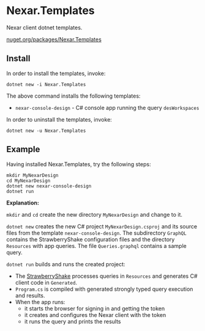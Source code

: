 # Nexar.Templates

Nexar client dotnet templates.

[nuget.org/packages/Nexar.Templates](https://www.nuget.org/packages/Nexar.Templates/)

## Install

In order to install the templates, invoke:

```
dotnet new -i Nexar.Templates
```

The above command installs the following templates:

- `nexar-console-design` - C# console app running the query `desWorkspaces`

In order to uninstall the templates, invoke:

```
dotnet new -u Nexar.Templates
```

## Example

Having installed Nexar.Templates, try the following steps:

```
mkdir MyNexarDesign
cd MyNexarDesign
dotnet new nexar-console-design
dotnet run
```

**Explanation:**

`mkdir` and `cd` create the new directory `MyNexarDesign` and change to it.

`dotnet new` creates the new C# project `MyNexarDesign.csproj` and its source files from the template `nexar-console-design`.
The subdirectory `GraphQL` contains the StrawberryShake configuration files and the directory `Resources` with app queries.
The file `Queries.graphql` contains a sample query.

`dotnet run` builds and runs the created project:

[StrawberryShake]: https://github.com/ChilliCream/hotchocolate

- The [StrawberryShake] processes queries in `Resources` and generates C# client code in `Generated`.
- `Program.cs` is compiled with generated strongly typed query execution and results.
- When the app runs:
    - it starts the browser for signing in and getting the token
    - it creates and configures the Nexar client with the token
    - it runs the query and prints the results
